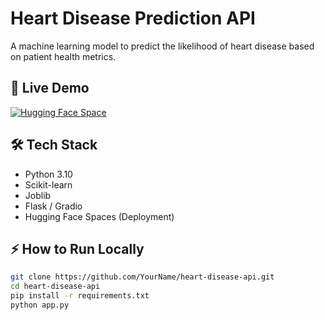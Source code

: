 # Heart Disease Prediction API

A machine learning model to predict the likelihood of heart disease based on patient health metrics.

## 🚀 Live Demo
[![Hugging Face Space](https://img.shields.io/badge/Live%20Demo-Hugging%20Face-blue)](https://huggingface.co/spaces/alyak777/heart-disease-api)

## 🛠 Tech Stack
- Python 3.10
- Scikit-learn
- Joblib
- Flask / Gradio
- Hugging Face Spaces (Deployment)

## ⚡ How to Run Locally
```bash
git clone https://github.com/YourName/heart-disease-api.git
cd heart-disease-api
pip install -r requirements.txt
python app.py
